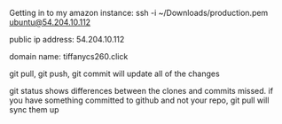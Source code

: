 Getting in to my amazon instance:
ssh -i ~/Downloads/production.pem ubuntu@54.204.10.112

public ip address:
54.204.10.112

domain name: tiffanycs260.click

git pull, git push, git commit will update all of the changes 

git status shows differences between the clones and commits missed. if you have something committed to github and not your repo, git pull will sync them up
